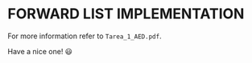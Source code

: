 # FORWARD LIST IMPLEMENTATION

For more information refer to `Tarea_1_AED.pdf`.

Have a nice one! 😃
